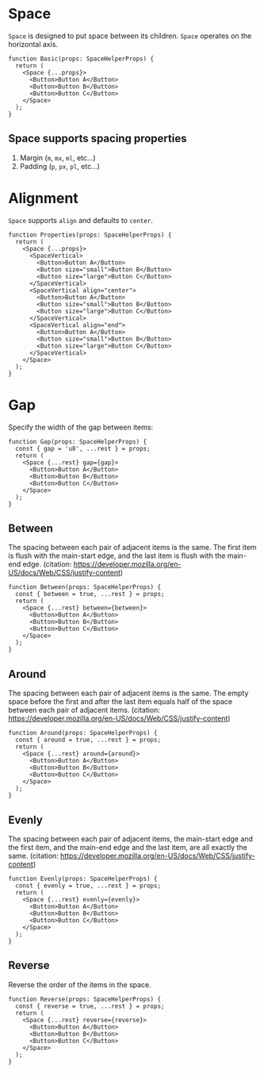 # Space

`Space` is designed to put space between its children. `Space` operates on the horizontal axis.

```tsx
function Basic(props: SpaceHelperProps) {
  return (
    <Space {...props}>
      <Button>Button A</Button>
      <Button>Button B</Button>
      <Button>Button C</Button>
    </Space>
  );
}
```

## Space supports spacing properties

1. Margin (`m`, `mx`, `ml`, etc...)
2. Padding (`p`, `px`, `pl`, etc...)

# Alignment

`Space` supports `align` and defaults to `center`.

```tsx
function Properties(props: SpaceHelperProps) {
  return (
    <Space {...props}>
      <SpaceVertical>
        <Button>Button A</Button>
        <Button size="small">Button B</Button>
        <Button size="large">Button C</Button>
      </SpaceVertical>
      <SpaceVertical align="center">
        <Button>Button A</Button>
        <Button size="small">Button B</Button>
        <Button size="large">Button C</Button>
      </SpaceVertical>
      <SpaceVertical align="end">
        <Button>Button A</Button>
        <Button size="small">Button B</Button>
        <Button size="large">Button C</Button>
      </SpaceVertical>
    </Space>
  );
}
```

# Gap

Specify the width of the gap between items:

```tsx
function Gap(props: SpaceHelperProps) {
  const { gap = 'u8', ...rest } = props;
  return (
    <Space {...rest} gap={gap}>
      <Button>Button A</Button>
      <Button>Button B</Button>
      <Button>Button C</Button>
    </Space>
  );
}
```

## Between

The spacing between each pair of adjacent items is the same. The first item is flush with the main-start edge, and the last item is flush with the main-end edge. (citation: https://developer.mozilla.org/en-US/docs/Web/CSS/justify-content)

```tsx
function Between(props: SpaceHelperProps) {
  const { between = true, ...rest } = props;
  return (
    <Space {...rest} between={between}>
      <Button>Button A</Button>
      <Button>Button B</Button>
      <Button>Button C</Button>
    </Space>
  );
}
```

## Around

The spacing between each pair of adjacent items is the same. The empty space before the first and after the last item equals half of the space between each pair of adjacent items. (citation: https://developer.mozilla.org/en-US/docs/Web/CSS/justify-content)

```tsx
function Around(props: SpaceHelperProps) {
  const { around = true, ...rest } = props;
  return (
    <Space {...rest} around={around}>
      <Button>Button A</Button>
      <Button>Button B</Button>
      <Button>Button C</Button>
    </Space>
  );
}
```

## Evenly

The spacing between each pair of adjacent items, the main-start edge and the first item, and the main-end edge and the last item, are all exactly the same. (citation: https://developer.mozilla.org/en-US/docs/Web/CSS/justify-content)

```tsx
function Evenly(props: SpaceHelperProps) {
  const { evenly = true, ...rest } = props;
  return (
    <Space {...rest} evenly={evenly}>
      <Button>Button A</Button>
      <Button>Button B</Button>
      <Button>Button C</Button>
    </Space>
  );
}
```

## Reverse

Reverse the order of the items in the space.

```tsx
function Reverse(props: SpaceHelperProps) {
  const { reverse = true, ...rest } = props;
  return (
    <Space {...rest} reverse={reverse}>
      <Button>Button A</Button>
      <Button>Button B</Button>
      <Button>Button C</Button>
    </Space>
  );
}
```
